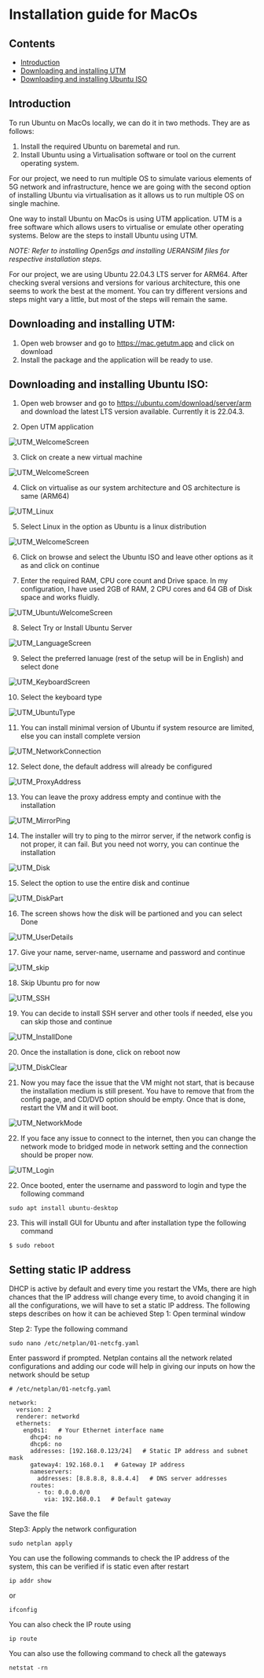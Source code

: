 # Installation guide for MacOs

## Contents

*   [Introduction](#Introduction)
*   [Downloading and installing UTM](#Downloading-and-installing-UTM:)
*   [Downloading and installing Ubuntu ISO](#Downloading-and-installing-Ubuntu-ISO:)


## Introduction

To run Ubuntu on MacOs locally, we can do it in two methods. They are as follows:
1. Install the required Ubuntu on baremetal and run.
2. Install Ubuntu using a Virtualisation software or tool on the current operating system.

For our project, we need to run multiple OS to simulate various elements of 5G network and infrastructure, hence we are going with the second option of installing Ubuntu via virtualisation as it allows us to run multiple OS on single machine.

One way to install Ubuntu on MacOs is using UTM application. UTM is a free software which allows users to virtualise or emulate other operating systems. Below are the steps to install Ubuntu using UTM. 

*NOTE: Refer to installing Open5gs and installing UERANSIM files for respective installation steps.*


For our project, we are using Ubuntu 22.04.3 LTS server for ARM64. After checking sveral versions and versions for various architecture, this one seems to work the best at the moment. You can try different versions and steps might vary a little, but most of the steps will remain the same.


## Downloading and installing UTM:
1. Open web browser and go to https://mac.getutm.app and click on download
2. Install the package and the application will be ready to use.


## Downloading and installing Ubuntu ISO:
1. Open web browser and go to https://ubuntu.com/download/server/arm and download the latest LTS version available. Currently it is 22.04.3.

2. Open UTM application

![UTM_WelcomeScreen](resources/images/UTM/Pic_1.png)

3. Click on create a new virtual machine 

![UTM_WelcomeScreen](resources/images/UTM/Pic_2.png)

4. Click on virtualise as our system architecture and OS architecture is same (ARM64)

![UTM_Linux](resources/images/UTM/Pic_3.png)

5. Select Linux in the option as Ubuntu is a linux distribution

![UTM_WelcomeScreen](resources/images/UTM/Pic_4.png)

6. Click on browse and select the Ubuntu ISO and leave other options as it as and click on continue

7. Enter the required RAM, CPU core count and Drive space. In my configuration, I have used 2GB of RAM, 2 CPU cores and 64 GB of Disk space and works fluidly.

![UTM_UbuntuWelcomeScreen](resources/images/UTM/Pic_5.png)

8. Select Try or Install Ubuntu Server

![UTM_LanguageScreen](resources/images/UTM/Pic_6.png)

9. Select the preferred lanuage (rest of the setup will be in English) and select done

![UTM_KeyboardScreen](resources/images/UTM/Pic_7.png)

10. Select the keyboard type

![UTM_UbuntuType](resources/images/UTM/Pic_8.png)

11. You can install minimal version of Ubuntu if system resource are limited, else you can install complete version

![UTM_NetworkConnection](resources/images/UTM/Pic_9.png)

12. Select done, the default address will already be configured

![UTM_ProxyAddress](resources/images/UTM/Pic_10.png)

13. You can leave the proxy address empty and continue with the installation

![UTM_MirrorPing](resources/images/UTM/Pic_11.png)

14. The installer will try to ping to the mirror server, if the network config is not proper, it can fail. But you need not worry, you can continue the installation

![UTM_Disk](resources/images/UTM/Pic_12.png)

15. Select the option to use the entire disk and continue

![UTM_DiskPart](resources/images/UTM/Pic_13.png)

16. The screen shows how the disk will be partioned and you can select Done

![UTM_UserDetails](resources/images/UTM/Pic_14.png)

17. Give your name, server-name, username and password and continue

![UTM_skip](resources/images/UTM/Pic_15.png)

18. Skip Ubuntu pro for now

![UTM_SSH](resources/images/UTM/Pic_16.png)

19. You can decide to install SSH server and other tools if needed, else you can skip those and continue

![UTM_InstallDone](resources/images/UTM/Pic_17.png)

20. Once the installation is done, click on reboot now

![UTM_DiskClear](resources/images/UTM/Pic_18.png)

21. Now you may face the issue that the VM might not start, that is because the installation medium is still present. You have to remove that from the config page, and CD/DVD option should be empty. Once that is done, restart the VM and it will boot.

![UTM_NetworkMode](resources/images/UTM/Pic_20.png)

22. If you face any issue to connect to the internet, then you can change the network mode to bridged mode in network setting and the connection should be proper now.

![UTM_Login](resources/images/UTM/Pic_21.png)

22. Once booted, enter the username and password to login and type the following command

```console
sudo apt install ubuntu-desktop
```
23. This will install GUI for Ubuntu and after installation type the following command 

```console
$ sudo reboot
```

## Setting static IP address

DHCP is active by default and every time you restart the VMs, there are high chances that the IP address will change every time, to avoid changing it in all the configurations, we will have to set a static IP address. 
The following steps describes on how it can be achieved
 Step 1: Open terminal window

 Step 2: Type the following command

 ```console
sudo nano /etc/netplan/01-netcfg.yaml
```
Enter password if prompted.
Netplan contains all the network related configurations and adding our code will help in giving our inputs on how the network should be setup

```console                                                                                     
# /etc/netplan/01-netcfg.yaml

network:
  version: 2
  renderer: networkd
  ethernets:
    enp0s1:   # Your Ethernet interface name
      dhcp4: no
      dhcp6: no
      addresses: [192.168.0.123/24]   # Static IP address and subnet mask
      gateway4: 192.168.0.1   # Gateway IP address
      nameservers:
        addresses: [8.8.8.8, 8.8.4.4]   # DNS server addresses
      routes:
        - to: 0.0.0.0/0
          via: 192.168.0.1   # Default gateway
```
Save the file

Step3: Apply the network configuration

```console
sudo netplan apply
```

You can use the following commands to check the IP address of the system, this can be verified if is static even after restart

```console
ip addr show
```
or
```console
ifconfig
```
You can also check the IP route using

```console
ip route
```

You can also use the following command to check all the gateways

```console
netstat -rn
```

 

